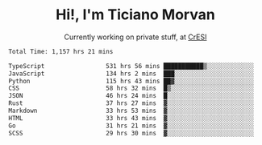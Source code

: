 <h1 align="center">Hi!, I'm Ticiano Morvan</h1>
<p align="center">Currently working on private stuff, at <a href="https://cresi.com.ar" target="_blank">CrESI</a></p>

<!--START_SECTION:waka-->

```txt
Total Time: 1,157 hrs 21 mins

TypeScript                 531 hrs 56 mins ███████████▒░░░░░░░░░░░░░   45.96 %
JavaScript                 134 hrs 2 mins  ███░░░░░░░░░░░░░░░░░░░░░░   11.58 %
Python                     115 hrs 43 mins ██▓░░░░░░░░░░░░░░░░░░░░░░   10.00 %
CSS                        58 hrs 32 mins  █▒░░░░░░░░░░░░░░░░░░░░░░░   05.06 %
JSON                       46 hrs 24 mins  █░░░░░░░░░░░░░░░░░░░░░░░░   04.01 %
Rust                       37 hrs 27 mins  ▓░░░░░░░░░░░░░░░░░░░░░░░░   03.24 %
Markdown                   33 hrs 53 mins  ▓░░░░░░░░░░░░░░░░░░░░░░░░   02.93 %
HTML                       33 hrs 43 mins  ▓░░░░░░░░░░░░░░░░░░░░░░░░   02.91 %
Go                         31 hrs 21 mins  ▓░░░░░░░░░░░░░░░░░░░░░░░░   02.71 %
SCSS                       29 hrs 30 mins  ▓░░░░░░░░░░░░░░░░░░░░░░░░   02.55 %
```

<!--END_SECTION:waka-->
